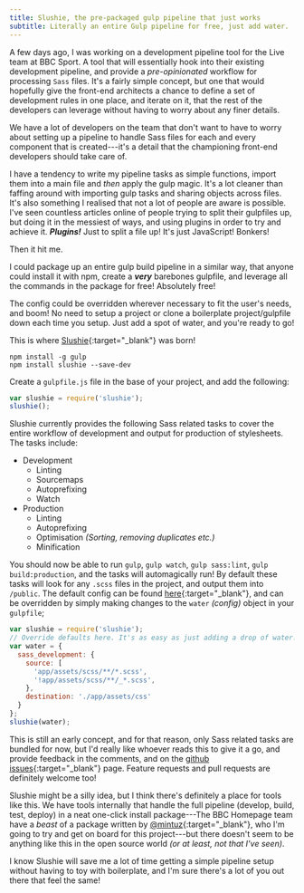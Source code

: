 ```yaml
---
title: Slushie, the pre-packaged gulp pipeline that just works
subtitle: Literally an entire Gulp pipeline for free, just add water.
---
```


A few days ago, I was working on a development pipeline tool for the Live team at BBC Sport. A tool that will essentially hook into their existing development pipeline, and provide a *pre-opinionated* workflow for processing `Sass` files. It's a fairly simple concept, but one that would hopefully give the front-end architects a chance to define a set of development rules in one place, and iterate on it, that the rest of the developers can leverage without having to worry about any finer details.

<!--more-->

We have a lot of developers on the team that don't want to have to worry about setting up a pipeline to handle Sass files for each and every component that is created---it's a detail that the championing front-end developers should take care of.

I have a tendency to write my pipeline tasks as simple functions, import them into a main file and *then* apply the gulp magic. It's a lot cleaner than faffing around with importing gulp tasks and sharing objects across files. It's also something I realised that not a lot of people are aware is possible. I've seen countless articles online of people trying to split their gulpfiles up, but doing it in the messiest of ways, and using plugins in order to try and achieve it. ***Plugins!*** Just to split a file up! It's just JavaScript! Bonkers!

Then it hit me.

I could package up an entire gulp build pipeline in a similar way, that anyone could install it with npm, create a ***very*** barebones gulpfile, and leverage all the commands in the package for free! Absolutely free!

The config could be overridden wherever necessary to fit the user's needs, and boom! No need to setup a project or clone a boilerplate project/gulpfile down each time you setup. Just add a spot of water, and you're ready to go!

This is where [Slushie](https://github.com/kingscooty/slushie){:target="\_blank"} was born!

~~~
npm install -g gulp
npm install slushie --save-dev
~~~

Create a `gulpfile.js` file in the base of your project, and add the following:

~~~js
var slushie = require('slushie');
slushie();
~~~

Slushie currently provides the following Sass related tasks to cover the entire workflow of development and output for production of stylesheets. The tasks include:

- Development
  - Linting
  - Sourcemaps
  - Autoprefixing
  - Watch
- Production
  - Linting
  - Autoprefixing
  - Optimisation *(Sorting, removing duplicates etc.)*
  - Minification

You should now be able to run `gulp`, `gulp watch`, `gulp sass:lint`, `gulp build:production`, and the tasks will automagically run! By default these tasks will look for any `.scss` files in the project, and output them into `/public`. The default config can be found [here](https://github.com/KingScooty/slushie/blob/master/defaults.js){:target="\_blank"}, and can be overridden by simply making changes to the `water` *(config)* object in your `gulpfile`;

~~~js
var slushie = require('slushie');
// Override defaults here. It's as easy as just adding a drop of water!
var water = {
  sass_development: {
    source: [
      'app/assets/scss/**/*.scss',
      '!app/assets/scss/**/_*.scss',
    },
    destination: './app/assets/css'
  }
};
slushie(water);
~~~

This is still an early concept, and for that reason, only Sass related tasks are bundled for now, but I'd really like whoever reads this to give it a go, and provide feedback in the comments, and on the [github issues](https://github.com/kingscooty/slushie/issues){:target="\_blank"} page. Feature requests and pull requests are definitely welcome too!

Slushie might be a silly idea, but I think there's definitely a place for tools like this. We have tools internally that handle the full pipeline (develop, build, test, deploy) in a neat one-click install package---The BBC Homepage team have a *beast* of a package written by [@mintuz](https://twitter.com/mintuz){:target="\_blank"}, who I'm going to try and get on board for this project---but there doesn't seem to be anything like this in the open source world *(or at least, not that I've seen)*.

I know Slushie will save me a lot of time getting a simple pipeline setup without having to toy with boilerplate, and I'm sure there's a lot of you out there that feel the same!

<!--
The idea is to create a re-packaged pipeline that requires very little config and setting up by the end user to get going. No boilerplate, no nothing. Npm install, add 3 lines to a file, and boom! You're off!
-->
